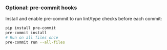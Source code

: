 ### Optional: pre-commit hooks

Install and enable pre-commit to run lint/type checks before each commit:

```bash
pip install pre-commit
pre-commit install
# Run on all files once
pre-commit run --all-files
```
